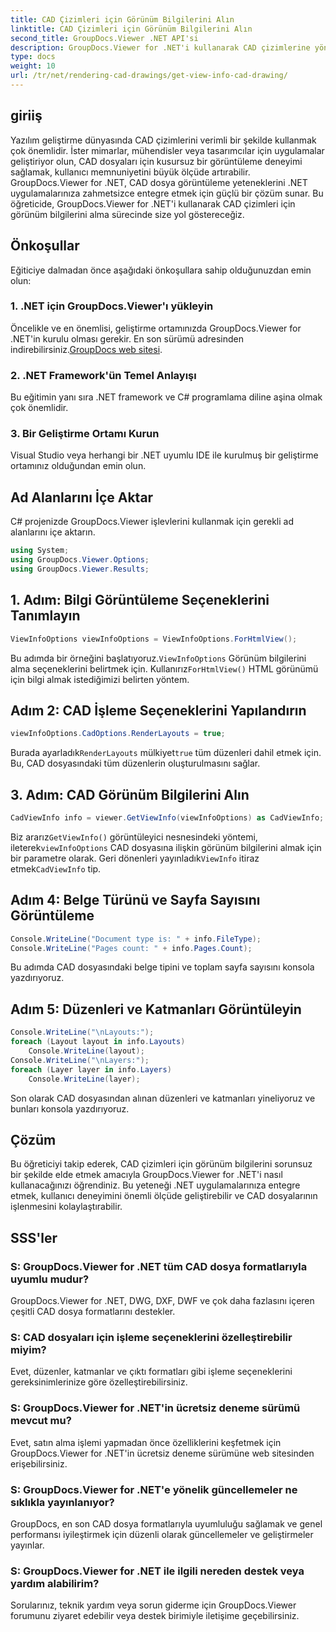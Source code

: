 ```yaml
---
title: CAD Çizimleri için Görünüm Bilgilerini Alın
linktitle: CAD Çizimleri için Görünüm Bilgilerini Alın
second_title: GroupDocs.Viewer .NET API'si
description: GroupDocs.Viewer for .NET'i kullanarak CAD çizimlerine yönelik görünüm bilgilerinin nasıl alınacağını öğrenin. Sorunsuz CAD dosya işlemeyle .NET uygulamalarınızı geliştirin.
type: docs
weight: 10
url: /tr/net/rendering-cad-drawings/get-view-info-cad-drawing/
---
```

## giriiş
Yazılım geliştirme dünyasında CAD çizimlerini verimli bir şekilde kullanmak çok önemlidir. İster mimarlar, mühendisler veya tasarımcılar için uygulamalar geliştiriyor olun, CAD dosyaları için kusursuz bir görüntüleme deneyimi sağlamak, kullanıcı memnuniyetini büyük ölçüde artırabilir. GroupDocs.Viewer for .NET, CAD dosya görüntüleme yeteneklerini .NET uygulamalarınıza zahmetsizce entegre etmek için güçlü bir çözüm sunar. Bu öğreticide, GroupDocs.Viewer for .NET'i kullanarak CAD çizimleri için görünüm bilgilerini alma sürecinde size yol göstereceğiz.
## Önkoşullar
Eğiticiye dalmadan önce aşağıdaki önkoşullara sahip olduğunuzdan emin olun:
### 1. .NET için GroupDocs.Viewer'ı yükleyin
 Öncelikle ve en önemlisi, geliştirme ortamınızda GroupDocs.Viewer for .NET'in kurulu olması gerekir. En son sürümü adresinden indirebilirsiniz.[GroupDocs web sitesi](https://releases.groupdocs.com/viewer/net/).
### 2. .NET Framework'ün Temel Anlayışı
Bu eğitimin yanı sıra .NET framework ve C# programlama diline aşina olmak çok önemlidir.
### 3. Bir Geliştirme Ortamı Kurun
Visual Studio veya herhangi bir .NET uyumlu IDE ile kurulmuş bir geliştirme ortamınız olduğundan emin olun.

## Ad Alanlarını İçe Aktar
C# projenizde GroupDocs.Viewer işlevlerini kullanmak için gerekli ad alanlarını içe aktarın.

```csharp
using System;
using GroupDocs.Viewer.Options;
using GroupDocs.Viewer.Results;
```

## 1. Adım: Bilgi Görüntüleme Seçeneklerini Tanımlayın
```csharp
ViewInfoOptions viewInfoOptions = ViewInfoOptions.ForHtmlView();
```
 Bu adımda bir örneğini başlatıyoruz.`ViewInfoOptions` Görünüm bilgilerini alma seçeneklerini belirtmek için. Kullanırız`ForHtmlView()` HTML görünümü için bilgi almak istediğimizi belirten yöntem.
## Adım 2: CAD İşleme Seçeneklerini Yapılandırın
```csharp
viewInfoOptions.CadOptions.RenderLayouts = true;
```
 Burada ayarladık`RenderLayouts` mülkiyet`true` tüm düzenleri dahil etmek için. Bu, CAD dosyasındaki tüm düzenlerin oluşturulmasını sağlar.
## 3. Adım: CAD Görünüm Bilgilerini Alın
```csharp
CadViewInfo info = viewer.GetViewInfo(viewInfoOptions) as CadViewInfo;
```
 Biz ararız`GetViewInfo()` görüntüleyici nesnesindeki yöntemi, ileterek`viewInfoOptions` CAD dosyasına ilişkin görünüm bilgilerini almak için bir parametre olarak. Geri dönenleri yayınladık`ViewInfo` itiraz etmek`CadViewInfo` tip.
## Adım 4: Belge Türünü ve Sayfa Sayısını Görüntüleme
```csharp
Console.WriteLine("Document type is: " + info.FileType);
Console.WriteLine("Pages count: " + info.Pages.Count);
```
Bu adımda CAD dosyasındaki belge tipini ve toplam sayfa sayısını konsola yazdırıyoruz.
## Adım 5: Düzenleri ve Katmanları Görüntüleyin
```csharp
Console.WriteLine("\nLayouts:");
foreach (Layout layout in info.Layouts)
    Console.WriteLine(layout);
Console.WriteLine("\nLayers:");
foreach (Layer layer in info.Layers)
    Console.WriteLine(layer);
```
Son olarak CAD dosyasından alınan düzenleri ve katmanları yineliyoruz ve bunları konsola yazdırıyoruz.

## Çözüm
Bu öğreticiyi takip ederek, CAD çizimleri için görünüm bilgilerini sorunsuz bir şekilde elde etmek amacıyla GroupDocs.Viewer for .NET'i nasıl kullanacağınızı öğrendiniz. Bu yeteneği .NET uygulamalarınıza entegre etmek, kullanıcı deneyimini önemli ölçüde geliştirebilir ve CAD dosyalarının işlenmesini kolaylaştırabilir.
## SSS'ler
### S: GroupDocs.Viewer for .NET tüm CAD dosya formatlarıyla uyumlu mudur?
GroupDocs.Viewer for .NET, DWG, DXF, DWF ve çok daha fazlasını içeren çeşitli CAD dosya formatlarını destekler.
### S: CAD dosyaları için işleme seçeneklerini özelleştirebilir miyim?
Evet, düzenler, katmanlar ve çıktı formatları gibi işleme seçeneklerini gereksinimlerinize göre özelleştirebilirsiniz.
### S: GroupDocs.Viewer for .NET'in ücretsiz deneme sürümü mevcut mu?
Evet, satın alma işlemi yapmadan önce özelliklerini keşfetmek için GroupDocs.Viewer for .NET'in ücretsiz deneme sürümüne web sitesinden erişebilirsiniz.
### S: GroupDocs.Viewer for .NET'e yönelik güncellemeler ne sıklıkla yayınlanıyor?
GroupDocs, en son CAD dosya formatlarıyla uyumluluğu sağlamak ve genel performansı iyileştirmek için düzenli olarak güncellemeler ve geliştirmeler yayınlar.
### S: GroupDocs.Viewer for .NET ile ilgili nereden destek veya yardım alabilirim?
Sorularınız, teknik yardım veya sorun giderme için GroupDocs.Viewer forumunu ziyaret edebilir veya destek birimiyle iletişime geçebilirsiniz.
